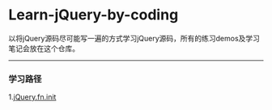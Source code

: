# Learn-jQuery-by-coding
以将jQuery源码尽可能写一遍的方式学习jQuery源码，所有的练习demos及学习笔记会放在这个仓库。

---
### 学习路径
1.[jQuery.fn.init](https://github.com/LyuHaiLoong/Learn-jQuery-by-coding/tree/master/jQuery.fn.init)

